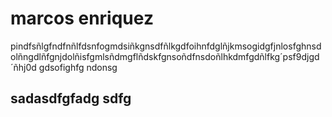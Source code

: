 # marcos enriquez

pindfsñlgfndfnñlfdsnfogmdsiñkgnsdfñlkgdfoihnfdglñjkmsogidgfjnlosfghnsdolñngdlñfgnjdolñisfgmlsñdmgflñdskfgnsoñdfnsdoñlhkdmfgdñlfkg´psf9djgd´ñhj0d gdsofighfg ndonsg 

## sadasdfgfadg sdfg
